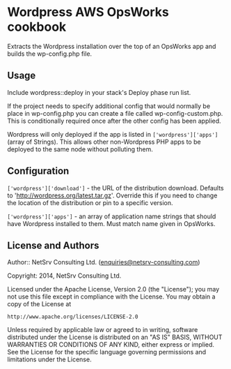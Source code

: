 # Wordpress AWS OpsWorks cookbook
Extracts the Wordpress installation over the top of an OpsWorks app and builds the wp-config.php file.

## Usage
Include wordpress::deploy in your stack's Deploy phase run list.

If the project needs to specify additional config that would normally be place in wp-config.php you can create a
file called wp-config-custom.php.  This is conditionally required once after the other config has been applied.

Wordpress will only deployed if the app is listed in `['wordpress']['apps']` (array of Strings).  This allows other
non-Wordpress PHP apps to be deployed to the same node without polluting them.

## Configuration
`['wordpress']['download']` - the URL of the distribution download.  Defaults to 'http://wordpress.org/latest.tar.gz'.
Override this if you need to change the location of the distribution or pin to a specific version.

`['wordpress']['apps']` - an array of application name strings that should have Wordpress installed to them.  Must match
name given in OpsWorks.

## License and Authors

Author:: NetSrv Consulting Ltd. (<enquiries@netsrv-consulting.com>)

Copyright: 2014, NetSrv Consulting Ltd.

Licensed under the Apache License, Version 2.0 (the "License");
you may not use this file except in compliance with the License.
You may obtain a copy of the License at

    http://www.apache.org/licenses/LICENSE-2.0

Unless required by applicable law or agreed to in writing, software
distributed under the License is distributed on an "AS IS" BASIS,
WITHOUT WARRANTIES OR CONDITIONS OF ANY KIND, either express or implied.
See the License for the specific language governing permissions and
limitations under the License.
